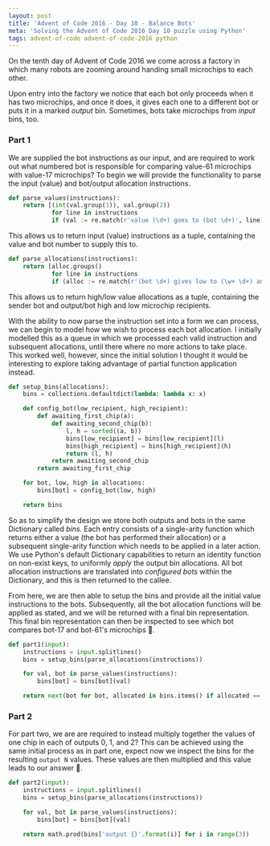 ```yaml
---
layout: post
title: 'Advent of Code 2016 - Day 10 - Balance Bots'
meta: 'Solving the Advent of Code 2016 Day 10 puzzle using Python'
tags: advent-of-code advent-of-code-2016 python
---
```


On the tenth day of Advent of Code 2016 we come across a factory in which many robots are zooming around handing small microchips to each other.

<!--more-->

Upon entry into the factory we notice that each bot only proceeds when it has two microchips, and once it does, it gives each one to a different bot or puts it in a marked _output_ bin.
Sometimes, bots take microchips from _input_ bins, too.

### Part 1

We are supplied the bot instructions as our input, and are required to work out what numbered bot is responsible for comparing value-61 microchips with value-17 microchips?
To begin we will provide the functionality to parse the input (value) and bot/output allocation instructions.

```python
def parse_values(instructions):
    return [(int(val.group(1)), val.group(2))
            for line in instructions
            if (val := re.match(r'value (\d+) goes to (bot \d+)', line))]
```

This allows us to return input (value) instructions as a tuple, containing the value and bot number to supply this to.

```python
def parse_allocations(instructions):
    return [alloc.groups()
            for line in instructions
            if (alloc := re.match(r'(bot \d+) gives low to (\w+ \d+) and high to (\w+ \d+)', line))]
```

This allows us to return high/low value allocations as a tuple, containing the sender bot and output/bot high and low microchip recipients.

With the ability to now parse the instruction set into a form we can process, we can begin to model how we wish to process each bot allocation.
I initially modelled this as a queue in which we processed each valid instruction and subsequent allocations, until there where no more actions to take place.
This worked well, however, since the initial solution I thought it would be interesting to explore taking advantage of partial function application instead.

```python
def setup_bins(allocations):
    bins = collections.defaultdict(lambda: lambda x: x)

    def config_bot(low_recipient, high_recipient):
        def awaiting_first_chip(a):
            def awaiting_second_chip(b):
                l, h = sorted((a, b))
                bins[low_recipient] = bins[low_recipient](l)
                bins[high_recipient] = bins[high_recipient](h)
                return (l, h)
            return awaiting_second_chip
        return awaiting_first_chip

    for bot, low, high in allocations:
        bins[bot] = config_bot(low, high)

    return bins
```

So as to simplify the design we store both outputs and bots in the same Dictionary called _bins_.
Each entry consists of a single-arity function which returns either a value (the bot has performed their allocation) or a subsequent single-arity function which needs to be applied in a later action.
We use Python's default Dictionary capabilities to return an identity function on non-exist keys, to uniformly _apply_ the output bin allocations.
All bot allocation instructions are translated into _configured bots_ within the Dictionary, and this is then returned to the callee.

From here, we are then able to setup the bins and provide all the initial value instructions to the bots.
Subsequently, all the bot allocation functions will be applied as stated, and we will be returned with a final bin representation.
This final bin representation can then be inspected to see which bot compares bot-17 and bot-61's microchips 🌟.

```python
def part1(input):
    instructions = input.splitlines()
    bins = setup_bins(parse_allocations(instructions))

    for val, bot in parse_values(instructions):
        bins[bot] = bins[bot](val)

    return next(bot for bot, allocated in bins.items() if allocated == (17, 61))
```

### Part 2

For part two, we are are required to instead multiply together the values of one chip in each of outputs 0, 1, and 2?
This can be achieved using the same initial process as in part one, expect now we inspect the bins for the resulting `output N` values.
These values are then multiplied and this value leads to our answer 🌟.

```python
def part2(input):
    instructions = input.splitlines()
    bins = setup_bins(parse_allocations(instructions))

    for val, bot in parse_values(instructions):
        bins[bot] = bins[bot](val)

    return math.prod(bins['output {}'.format(i)] for i in range(3))
```
